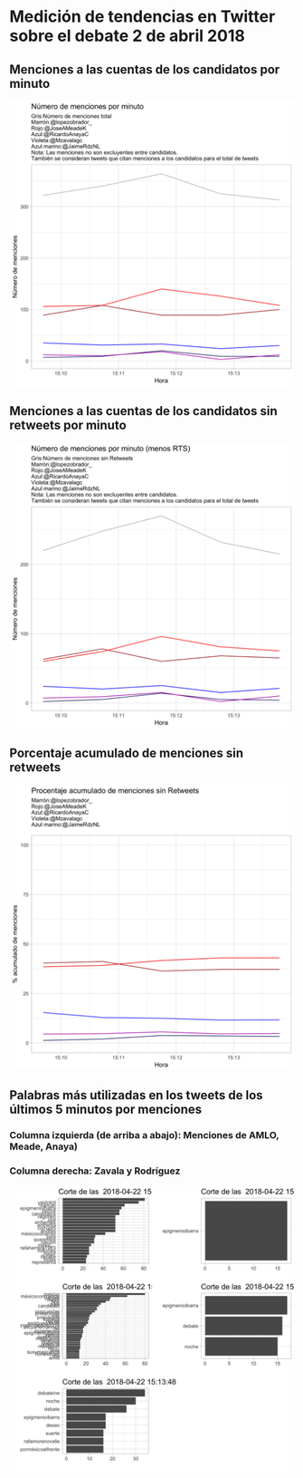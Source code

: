 # Medición de tendencias en Twitter sobre el debate 2 de abril 2018


## Menciones a las cuentas de los candidatos por minuto
![alt text](https://github.com/jsp9/debate_01_2018_mx/blob/master/plot_menciones.png)

## Menciones a las cuentas de los candidatos sin retweets por minuto
![alt text](https://github.com/jsp9/debate_01_2018_mx/blob/master/plot_menciones_nort.png)


## Porcentaje acumulado de menciones sin retweets
![alt text](https://github.com/jsp9/debate_01_2018_mx/blob/master/plot_menciones_nort_porc.png)


## Palabras más utilizadas en los tweets de los últimos 5 minutos por menciones
### Columna izquierda (de arriba a abajo): Menciones de AMLO, Meade, Anaya)
### Columna derecha: Zavala y Rodríguez

![alt text](https://github.com/jsp9/debate_01_2018_mx/blob/master/palabras_5mn.png)
